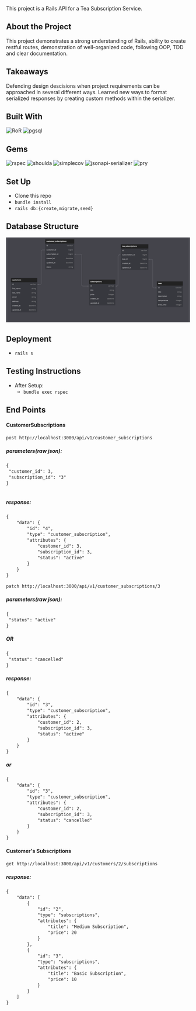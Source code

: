  This project is a Rails API for a Tea Subscription Service.

## About the Project
  This project demonstrates a strong understanding of Rails, ability to create restful routes, demonstration of well-organized code, following OOP, TDD and clear documentation.

 ## Takeaways
 Defending design descisions when project requirements can be approached in several different ways.  Learned new ways to format serialized responses by creating custom methods within the serializer.

## Built With
![RoR](https://img.shields.io/badge/Ruby_on_Rails-CC0000?style=for-the-badge&logo=ruby-on-rails&logoColor=white)
![pgsql](https://img.shields.io/badge/PostgreSQL-316192?style=for-the-badge&logo=postgresql&logoColor=white)

## Gems
![rspec](https://img.shields.io/gem/v/rspec-rails?label=rspec&style=flat-square)
![shoulda](https://img.shields.io/gem/v/shoulda-matchers?label=shoulda-matchers&style=flat-square)
![simplecov](https://img.shields.io/gem/v/simplecov?label=simplecov&style=flat-square)
![jsonapi-serializer](https://img.shields.io/gem/v/jsonapi-serializer?color=blue&label=jsonapi-serializer)
![pry](https://img.shields.io/gem/v/pry?color=blue&label=pry)

## Set Up
- Clone this repo
- `bundle install`
- `rails db:{create,migrate,seed}`

## Database Structure

![database](app/images/db_schema.png)

## Deployment
- `rails s`

## Testing Instructions

- After Setup:
    * `bundle exec rspec`

## End Points

#### CustomerSubscriptions

```
post http://localhost:3000/api/v1/customer_subscriptions
```
##### parameters(raw json):
```
{
 "customer_id": 3,
 "subscription_id": "3"
}


```
##### response:
```
{
    "data": {
        "id": "4",
        "type": "customer_subscription",
        "attributes": {
            "customer_id": 3,
            "subscription_id": 3,
            "status": "active"
        }
    }
}
```


```
patch http://localhost:3000/api/v1/customer_subscriptions/3
```
##### parameters(raw json):
```
{
 "status": "active"
}
```
##### OR
```
{
 "status": "cancelled"
}
```

##### response:
```
{
    "data": {
        "id": "3",
        "type": "customer_subscription",
        "attributes": {
            "customer_id": 2,
            "subscription_id": 3,
            "status": "active"
        }
    }
}
```

##### or
```
{
    "data": {
        "id": "3",
        "type": "customer_subscription",
        "attributes": {
            "customer_id": 2,
            "subscription_id": 3,
            "status": "cancelled"
        }
    }
}
```
#### Customer's Subscriptions

```
get http://localhost:3000/api/v1/customers/2/subscriptions
```

##### response:
```
{
    "data": [
        {
            "id": "2",
            "type": "subscriptions",
            "attributes": {
                "title": "Medium Subscription",
                "price": 20
            }
        },
        {
            "id": "3",
            "type": "subscriptions",
            "attributes": {
                "title": "Basic Subscription",
                "price": 10
            }
        }
    ]
}
```